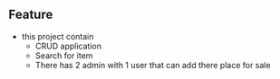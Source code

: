 ## Feature 

* this project contain
  - CRUD application 
  - Search for item
  - There has 2 admin with 1 user that can add there place for sale
 
